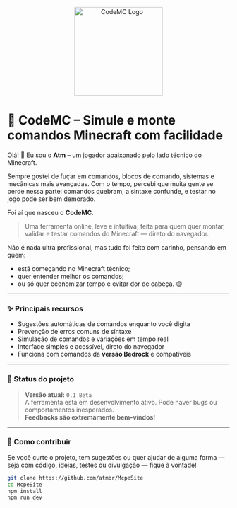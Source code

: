 <p align="center">
  <img 
    src="https://github.com/user-attachments/assets/26f4f987-f9f2-4f56-b74b-5817d342475b" 
    alt="CodeMC Logo" 
    width="200"
  />
</p>

# 🧱 CodeMC – Simule e monte comandos Minecraft com facilidade

Olá! 👋 Eu sou o **Atm** – um jogador apaixonado pelo lado técnico do Minecraft.

Sempre gostei de fuçar em comandos, blocos de comando, sistemas e mecânicas mais avançadas. Com o tempo, percebi que muita gente se perde nessa parte: comandos quebram, a sintaxe confunde, e testar no jogo pode ser bem demorado.

Foi aí que nasceu o **CodeMC**.

> Uma ferramenta online, leve e intuitiva, feita para quem quer montar, validar e testar comandos do Minecraft — direto do navegador.

Não é nada ultra profissional, mas tudo foi feito com carinho, pensando em quem:
- está começando no Minecraft técnico;
- quer entender melhor os comandos;
- ou só quer economizar tempo e evitar dor de cabeça. 😊

---

### ✨ Principais recursos

- Sugestões automáticas de comandos enquanto você digita
- Prevenção de erros comuns de sintaxe
- Simulação de comandos e variações em tempo real
- Interface simples e acessível, direto do navegador
- Funciona com comandos da **versão Bedrock** e compatíveis

---

### 🚧 Status do projeto

> **Versão atual:** `0.1 Beta`  
> A ferramenta está em desenvolvimento ativo. Pode haver bugs ou comportamentos inesperados.  
> **Feedbacks são extremamente bem-vindos!**

---

### 💚 Como contribuir

Se você curte o projeto, tem sugestões ou quer ajudar de alguma forma — seja com código, ideias, testes ou divulgação — fique à vontade!

```bash
git clone https://github.com/atmbr/McpeSite
cd McpeSite
npm install
npm run dev
